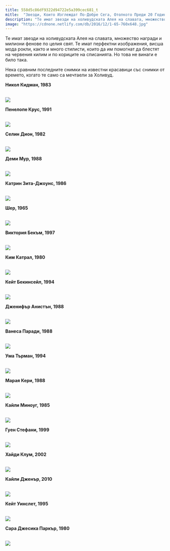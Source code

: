 ```yaml
---
title: 558d5c86df9322d94722e5a399cec681_t
mitle:  "Звезди, Които Изглеждат По-Добре Сега, Отолкото Преди 20 Години"
description: "Те имат звезди на холивудската Алея на славата, множество награди и милиони фенове по целия свят. Те имат перфектни изображения, висша мода рокли, както и много стил"
image: "https://cdnone.netlify.com/db/2016/12/1-65-760x648.jpg"
---
```


 <p>Те имат звезди на холивудската Алея на славата, множество награди и милиони фенове по целия свят. Те имат перфектни изображения, висша мода рокли, както и много стилисти, които да им помогнат да блестят на червения килим и по кориците на списанията. Но това не винаги е било така.</p>       <p>Нека сравним последните снимки на известни красавици със снимки от времето, когато те само са мечтаели за Холивуд.</p> <p><strong>Никол Кидман, 1983</strong></p> <p> <br/><img src="https://cdnone.netlify.com/db/2016/12/1-65-760x648.jpg"/><br/></p>       <p><strong>Пенелопе Крус, 1991</strong></p> <p> <br/><img src="https://cdnone.netlify.com/db/2016/12/2-43-760x648.jpg"/><br/></p> <p><strong>Селин Дион, 1982</strong></p> <p> <br/><img src="https://cdnone.netlify.com/db/2016/12/3-65-760x648.jpg"/><br/></p>       <p><strong>Деми Мур, 1988</strong></p> <p> <br/><img src="https://cdnone.netlify.com/db/2016/12/4-64-760x717.jpg"/><br/></p> <p><strong>Катрин Зита-Джоунс, 1986</strong></p> <p> <br/><img src="https://cdnone.netlify.com/db/2016/12/5-62-760x648.jpg"/><br/></p>  <p><strong>Шер, 1965</strong></p> <p> <br/><img src="https://cdnone.netlify.com/db/2016/12/6-61-760x648.jpg"/><br/></p>      <p><strong>Виктория Бекъм, 1997</strong></p> <p> <br/><img src="https://cdnone.netlify.com/db/2016/12/7-55-760x648.jpg"/><br/></p>  <p><strong>Ким Катрал, 1980</strong></p> <p> <br/><img src="https://cdnone.netlify.com/db/2016/12/8-52-760x648.jpg"/><br/></p>      <p><strong>Кейт Бекинсейл, 1994</strong></p> <p> <br/><img src="https://cdnone.netlify.com/db/2016/12/9-50-760x648.jpg"/><br/></p>  <p><strong>Дженифър Анистън, 1988</strong></p> <p> <br/><img src="https://cdnone.netlify.com/db/2016/12/10-49-760x648.jpg"/><br/></p> <p><strong>Ванеса Паради, 1988</strong></p> <p> <br/><img src="https://cdnone.netlify.com/db/2016/12/11-44-760x648.jpg"/><br/></p>  <p><strong>Ума Търман, 1994</strong></p> <p> <br/><img src="https://cdnone.netlify.com/db/2016/12/12-38-760x648.jpg"/><br/></p> <p><strong>Марая Кери, 1988</strong></p> <p> <br/><img src="https://cdnone.netlify.com/db/2016/12/13-34-760x648.jpg"/><br/></p> <p><strong>Кайли Миноуг, 1985</strong></p> <p> <br/><img src="https://cdnone.netlify.com/db/2016/12/14-35-760x648.jpg"/><br/></p> <p><strong>Гуен Стефани, 1999</strong></p> <p> <br/><img src="https://cdnone.netlify.com/db/2016/12/15-33-760x648.jpg"/><br/></p> <p><strong>Хайди Клум, 2002</strong></p> <p> <br/><img src="https://cdnone.netlify.com/db/2016/12/16-25-760x549.jpg"/><br/></p>  <p><strong>Кайли Дженър, 2010</strong></p> <p> <br/><img src="https://cdnone.netlify.com/db/2016/12/17-21-760x648.jpg"/><br/></p> <p><strong>Кейт Уинслет, 1995</strong></p> <p> <br/><img src="https://cdnone.netlify.com/db/2016/12/18-18-760x648.jpg"/><br/></p>  <p><strong>Сара Джесика Паркър, 1980</strong></p> <p> <br/><img src="https://cdnone.netlify.com/db/2016/12/19-16-760x648.jpg"/><br/></p>       